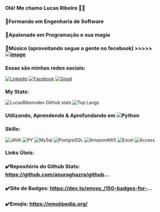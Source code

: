 ### Olá! Me chamo Lucas Ribeiro 👋😀
###  🚀Formando em Engenharia de Software
###  🐍Apaixnado em Programação e sua magia
###  🎸Músico (aproveitando segue a gente no fecebook) >>>>> [![image](https://img.shields.io/badge/Facebook-1877F2?style=for-the-badge&logo=facebook&logoColor=white)](https://www.facebook.com/The-Men-of-South-116807867678167)


### Essas são minhas redes sociais:
[![Linkedin](https://img.shields.io/badge/LinkedIn-0077B5?style=for-the-badge&logo=linkedin&logoColor=white)](https://www.linkedin.com/in/lucas-ribeiro-5466b3173/)
[![Facebook](https://img.shields.io/badge/Facebook-1877F2?style=for-the-badge&logo=facebook&logoColor=white)](https://www.facebook.com/profile.php?id=100060945741160)
[![Gmail](https://img.shields.io/badge/Gmail-D14836?style=for-the-badge&logo=gmail&logoColor=white)](lucaribeiro.dev@gmail.com)



### My Stats:

![LucasRibeirodev GitHub stats](https://github-readme-stats.vercel.app/api?username=LucasRibeirodev&show_icons=true&theme=dark)
![Top Langs](https://github.com/LucasRibeirodev/github-readme-stats)

### Utilizando, Aprendendo & Aprofundando em ![Python](https://img.shields.io/badge/Python-3776AB?style=for-the-badge&logo=python&logoColor=white)

### Skills: 
![JAVA](https://img.shields.io/badge/Java-ED8B00?style=for-the-badge&logo=java&logoColor=white)
![PY](https://img.shields.io/badge/Python-14354C?style=for-the-badge&logo=python&logoColor=white)
![MySql](https://img.shields.io/badge/MySQL-00000F?style=for-the-badge&logo=mysql&logoColor=white)
![PostgreSQL](https://img.shields.io/badge/PostgreSQL-316192?style=for-the-badge&logo=postgresql&logoColor=white)
![AmazonAWS](https://img.shields.io/badge/Amazon_AWS-232F3E?style=for-the-badge&logo=amazon-aws&logoColor=white)
![Excel](https://img.shields.io/badge/Microsoft_Excel-217346?style=for-the-badge&logo=microsoft-excel&logoColor=white)
![Access](https://img.shields.io/badge/Microsoft_Access-A4373A?style=for-the-badge&logo=microsoft-access&logoColor=white)




### Links Úteis:

### ✔️Repositório do Github Stats: https://github.com/anuraghazra/github...
### ✔️Site de Badges: https://dev.to/envoy_/150-badges-for-...
### ✔️Emojis: https://emojipedia.org/
